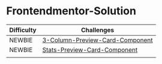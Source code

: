 # Frontendmentor-Solution

| **Difficulty** | **Challenges** |
|---|---|
| NEWBIE | [3-Column-Preview-Card-Component](https://www.frontendmentor.io/solutions/3columnpreviewcardcomponent-lr5LzKHgf) |
| NEWBIE | [Stats-Preview-Card-Component](https://www.frontendmentor.io/solutions/responsive-landing-page-using-css-flexbox-ISEkuUCSN) |
|   |   |
